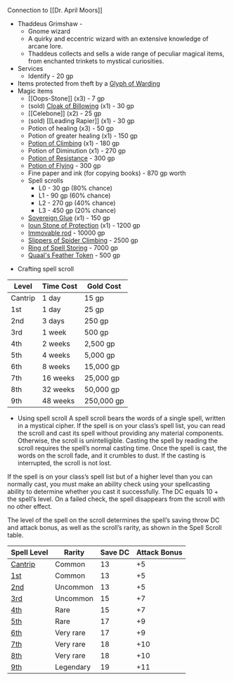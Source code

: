 
Connection to [[Dr. April Moors]]

- Thaddeus Grimshaw -
	- Gnome wizard
	- A quirky and eccentric wizard with an extensive knowledge of arcane lore.
	- Thaddeus collects and sells a wide range of peculiar magical items, from enchanted trinkets to mystical curiosities.
- Services
	- Identify - 20 gp
- Items protected from theft by a [Glyph of Warding](https://roll20.net/compendium/dnd5e/Glyph%20of%20Warding#content)
- Magic items
	- [[Oops-Stone]] (x3) - 7 gp
	- (sold) [Cloak of Billowing](http://dnd5e.wikidot.com/wondrous-items:cloak-of-billowing) (x1) - 30 gp
	- [[Celebone]] (x2) - 25 gp
	- (sold) [[Leading Rapier]] (x1) - 30 gp
	- Potion of healing (x3) - 50 gp
	- Potion of greater healing (x1) - 150 gp
	- [Potion of Climbing](https://www.dndbeyond.com/magic-items/4702-potion-of-climbing) (x1) - 180 gp
	- Potion of Diminution (x1) - 270 gp
	- [Potion of Resistance](https://www.dndbeyond.com/magic-items/5419-potion-of-resistance) - 300 gp
	- [Potion of Flying](https://www.dndbeyond.com/magic-items/4704-potion-of-flying) - 300 gp
	- Fine paper and ink (for copying books) - 870 gp worth
	- Spell scrolls
		- L0 - 30 gp (80% chance)
		- L1 - 90 gp (60% chance)
		- L2 - 270 gp (40% chance)
		- L3 - 450 gp (20% chance)
	* [Sovereign Glue](https://www.dndbeyond.com/magic-items/4756-sovereign-glue) (x1) - 150 gp
	* [Ioun Stone of Protection](https://www.dndbeyond.com/magic-items/4939-ioun-stone-of-protection) (x1) - 1200 gp
	* [Immovable rod](https://www.dndbeyond.com/magic-items/4662-immovable-rod) - 10000 gp
	* [Slippers of Spider Climbing](https://www.dndbeyond.com/magic-items/4755-slippers-of-spider-climbing) - 2500 gp
	* [Ring of Spell Storing](https://www.dndbeyond.com/magic-items/4730-ring-of-spell-storing) - 7000 gp
	* [Quaal's Feather Token](https://www.dndbeyond.com/magic-items/13584-quaals-feather-token) - 500 gp

* Crafting spell scroll

|Level|Time Cost|Gold Cost|
|---|---|---|
|Cantrip|1 day|15 gp|
|1st|1 day|25 gp|
|2nd|3 days|250 gp|
|3rd|1 week|500 gp|
|4th|2 weeks|2,500 gp|
|5th|4 weeks|5,000 gp|
|6th|8 weeks|15,000 gp|
|7th|16 weeks|25,000 gp|
|8th|32 weeks|50,000 gp|
|9th|48 weeks|250,000 gp|

* Using spell scroll
A spell scroll bears the words of a single spell, written in a mystical cipher. If the spell is on your class’s spell list, you can read the scroll and cast its spell without providing any material components. Otherwise, the scroll is unintelligible. Casting the spell by reading the scroll requires the spell’s normal casting time. Once the spell is cast, the words on the scroll fade, and it crumbles to dust. If the casting is interrupted, the scroll is not lost.

If the spell is on your class’s spell list but of a higher level than you can normally cast, you must make an ability check using your spellcasting ability to determine whether you cast it successfully. The DC equals 10 + the spell’s level. On a failed check, the spell disappears from the scroll with no other effect.

The level of the spell on the scroll determines the spell’s saving throw DC and attack bonus, as well as the scroll’s rarity, as shown in the Spell Scroll table.

|Spell Level|Rarity|Save DC|Attack Bonus|
|---|---|---|---|
|[Cantrip](https://www.dndbeyond.com/magic-items/4758-spell-scroll-0-cantrip)|Common|13|+5|
|[1st](https://www.dndbeyond.com/magic-items/5161-spell-scroll-1st-level)|Common|13|+5|
|[2nd](https://www.dndbeyond.com/magic-items/5162-spell-scroll-2nd-level)|Uncommon|13|+5|
|[3rd](https://www.dndbeyond.com/magic-items/5163-spell-scroll-3rd-level)|Uncommon|15|+7|
|[4th](https://www.dndbeyond.com/magic-items/5164-spell-scroll-4th-level)|Rare|15|+7|
|[5th](https://www.dndbeyond.com/magic-items/5165-spell-scroll-5th-level)|Rare|17|+9|
|[6th](https://www.dndbeyond.com/magic-items/5166-spell-scroll-6th-level)|Very rare|17|+9|
|[7th](https://www.dndbeyond.com/magic-items/5167-spell-scroll-7th-level)|Very rare|18|+10|
|[8th](https://www.dndbeyond.com/magic-items/5168-spell-scroll-8th-level)|Very rare|18|+10|
|[9th](https://www.dndbeyond.com/magic-items/5169-spell-scroll-9th-level)|Legendary|19|+11|


